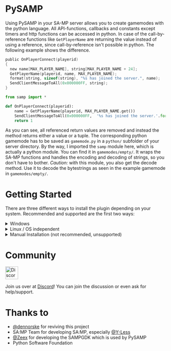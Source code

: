 # PySAMP
Using PySAMP in your SA-MP server allows you to create gamemodes with the python language. All API-functions, callbacks and constants except timers and http functions can be accessed in python. 
In case of the call-by-reference functions like ```GetPlayerName``` are returning the value instead of using a reference, since call-by-reference isn't possible in python.
The following example shows the difference.

```C
public OnPlayerConnect(playerid)
{
  new name[MAX_PLAYER_NAME], string[MAX_PLAYER_NAME + 24];
  GetPlayerName(playerid, name, MAX_PLAYER_NAME);
  format(string, sizeof(string), "%s has joined the server.", name);
  SendClientMessageToAll(0x000000FF, string);
}
```

```python
from samp import *

def OnPlayerConnect(playerid):
    name = GetPlayerName(playerid, MAX_PLAYER_NAME.get())
    SendClientMessageToAll(0x000000FF,  '%s has joined the server.'.format(name))
    return 1
```

As you can see, all referenced return values are removed and instead the method returns either a value or a tuple.
The corresponding python gamemode has to be saved as `gamemode.py` in a `python/` subfolder of your server directory.
By the way, I imported the `samp` module here, which is actually a python module. You can find it in `gamemodes/empty/`.
It wraps the SA-MP functions and handles the encoding and decoding of strings, so you don't have to bother.
*Caution:* with this module, you also get the decode method. Use it to decode the bytestrings as seen in the example gamemode in `gamemodes/empty/`.


# Getting Started

There are three different ways to install the plugin depending on your system. Recommended and supported are the first two ways:

<details>
  <summary>Windows<br></summary>

  <hr>
  Using PySAMP on a Windows machine is fairly easy.
  Just set your server up and copy the `pysamp-launcher.bat` from the current release to the server directory and start it. It automatically checks all preconditions and downloads an embedded python interpreter automatically. It then sets up the environment path and starts the server itself. It should be then used as a launcher-script to start the server; so use it to start your server as of now.
  <hr>
</details>

<details>
  <summary>Linux / OS independent<br></summary>

  <hr>
  
## Run using docker
### Requirements
- Docker 20.10.0 or greater. Previous versions may work, but they are not tested. Read more [here](https://docs.docker.com/engine/install/) how to install docker on your specific Linux Distribution
- Your user needs to be added to the docker group

### How to get started?
With our docker setup, you can run your entire SA-MP server inside a docker container. Under `/server` you will find a 0.3.7 server root folder as you would recognise it. Our docker setup builds the container, generates the PySAMP runtime / plugin, and afterwards uses the `server` directory to start up a SA-MP server for you.


1. If you haven't already, please clone the latest main branch of the [repository](https://github.com/habecker/PySAMP/tree/main).  You can clone the repository to your server using `git clone https://github.com/habecker/PySAMP.git`
2. Proceed to the `/docker` folder inside the repo, here you can find the docker-related files. Inspect the files if you need to know what they do in detail.
3. Next up, let us make the bash-scripts executable by running `chmod +x *.sh` inside the `/docker` folder.
4. From the same folder (`/docker`), run the SA-MP server located in `/server` by running `./server.sh`, and gently wait for the process to complete. This will build the docker container and start your server.

### Default actions and notes
- If there are no existing `/server` directory, it will be created. SA-MP server version 0.3.7-R3  will be downloaded and installed.
- If there are no gamemode in `/server/gamemodes` called `empty.amx`, the docker container will then put that there to get the server started. If you have defined a different gamemode in `/server/server.cfg`, this file will not be loaded.
- If there is no filterscript in `/server/filterscripts` called `empty.amx`, the docker container will put that there when the server starts. If you have defined other filterscripts in `/server/server.cfg`, this file will not be loaded.
- The [Crashdetect](https://github.com/Zeex/samp-plugin-crashdetect) plugin is added automatically, unless it already exists.
- Server starts at port 7777 and it is exposed at port 7777. If you change the port in the `/server/server.cfg`, you will also need to change the docker arguments in `/docker/server.sh`. For example, if you want to run on port 8888, the last line should contain `-p 8888:8888 -p 8888:8888/udp` instead of `-p 7777:7777 -p 7777:7777/udp`.

  <hr>
</details>

<details>
  <summary>Manual Installation (not recommended, unsupported)<br></summary>
  <hr>
 
  1. Install Python 3.8.6 (32 bit Version is <b>required</b>)
  1. Copy the PySAMP.so to the plugins directory of your server
  1. create a python directory on your server
  1. copy gamemode.py, samp.py and const.py to the directory (samp.py and const.py are also needed to be copied on any update!)
  <hr>
</details>

# Community
<img src="https://pics.ducky.rocks/images/2019/12/10/imaged9f253a7387d8393.th.png" alt="Discord Logo" width="40"/> 

Join us over at [Discord](https://discord.gg/puw5VeQtbx)! You can join the discussion or even ask for help/support.

# Thanks to
- [@dennorske](https://github.com/dennorske) for reviving this project
- SA:MP Team for developing SA:MP, especially [@Y-Less](https://github.com/Y-Less)
- [@Zeex](https://github.com/Zeex) for developing the SAMPGDK which is used by PySAMP
- Python Software Foundation
